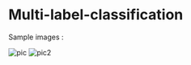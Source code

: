 # Multi-label-classification
Sample images :

![pic](https://user-images.githubusercontent.com/36880597/111388140-14b90280-86af-11eb-8621-bacda9912954.png)
![pic2](https://user-images.githubusercontent.com/36880597/111388145-15ea2f80-86af-11eb-91f4-dba00f570a00.png)
